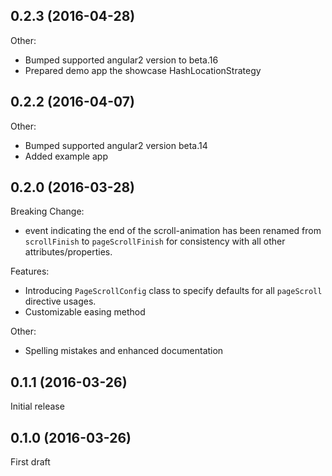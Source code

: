 ## 0.2.3 (2016-04-28)
Other:
- Bumped supported angular2 version to beta.16
- Prepared demo app the showcase HashLocationStrategy

## 0.2.2 (2016-04-07)
Other:
- Bumped supported angular2 version beta.14
- Added example app

## 0.2.0 (2016-03-28)

Breaking Change:
- event indicating the end of the scroll-animation has been renamed from `scrollFinish` to `pageScrollFinish` for consistency with all other attributes/properties.
  
Features:
- Introducing `PageScrollConfig` class to specify defaults for all `pageScroll` directive usages.
- Customizable easing method

Other:
- Spelling mistakes and enhanced documentation

## 0.1.1 (2016-03-26)
Initial release

## 0.1.0 (2016-03-26)
First draft
